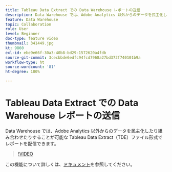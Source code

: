 ```yaml
---
title: Tableau Data Extract での Data Warehouse レポートの送信
description: Data Warehouse では、Adobe Analytics 以外からのデータを民主化したり組み合わせたりすることが可能な Tableau Data Extract（TDE）ファイル形式でレポートを配信できます。
feature: Data Warehouse
topic: Collaboration
role: User
level: Beginner
doc-type: feature video
thumbnail: 341449.jpg
kt: 9860
exl-id: ebe9e66f-30a3-40b8-bd29-1572620a4fdb
source-git-commit: 3cecbbde6edfc94fcd7968a27bd372f740101b9a
workflow-type: ht
source-wordcount: '81'
ht-degree: 100%

---
```


# Tableau Data Extract での Data Warehouse レポートの送信

Data Warehouse では、Adobe Analytics 以外からのデータを民主化したり組み合わせたりすることが可能な Tableau Data Extract（TDE）ファイル形式でレポートを配信できます。

>[!VIDEO](https://video.tv.adobe.com/v/341449/?quality=12&learn=on)

この機能について詳しくは、[ドキュメント](https://experienceleague.adobe.com/docs/analytics/export/data-warehouse/t-tableau.html?lang=ja)を参照してください。
